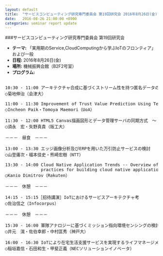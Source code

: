 ```yaml
---
layout: default
title:  "サービスコンピューティング研究専門委員会 第19回研究会 2016年8月26日(金)"
date:   2016-08-26 21:00:00 +0900
categories: seminar report update
---
```


###サービスコンピューティング研究専門委員会 第19回研究会
- __テーマ:__ 「実用期のService,CloudComputingから学ぶIoTのフロンティア」および一般
- __日程:__ 2016年8月26日(金)
- __場所:__ 機械振興会館（B2F2号室）
- __プログラム:__

<pre>

10:30 - 11:00 アーキテクチャ合成に基づくストリーム性を持つ匿名データの判定方式の設計
○菊地伸治（会津大）

11:00 - 11:30 Improvement of Trust Value Prediction Using Text Mining for Recommender System
○Incheon Paik・Tomoya Maemori（UoA）

11:30 - 12:00 HTML5 Canvas描画図形とデータ管理サーバの同期方式　～ －フロアプラン管理アプリケーション－ ～
○須永　宏・矢野真貴（阪工大）

－－－　昼食　－－－

13:00 - 13:30 エッジ画像分析及びERPを用いた万引防止サービスの検討
○山登庸次・福本佳史・熊崎宏樹（NTT）

13:30 - 14:00 Cloud Native Application Trends -- Overview of the latest best 
              practices for building cloud native applications --
○Kanio Dimitrov（Rakuten）

－－－　休憩　－－－

14:15 - 15:15［招待講演］IoTにおけるサービスアーキテクチャ考
○佐治信之（Infocorpus）

－－－　休憩　－－－

15:30 - 16:00 軍隊アナロジーに基づくミッション指向環境センシングの検討
○井元　滉・佐伯幸郎・中村匡秀（神戸大）

16:00 - 16:30 IoTにより在宅生活支援サービスを実現するライフマネージメント基盤技術
○稲垣嘉信・石田和生・甲斐正義（NECソリューションイノベータ）
</pre>

